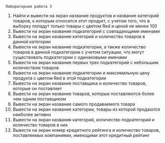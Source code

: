 ```
Лабораторная работа 3
```
1. Найти и вывести на экран название продуктов и название категорий товаров, к которым относится этот продукт, с учетом того, что в выборку попадут только товары с цветом Red и ценой не менее 100
2. Вывести на экран названия подкатегорий с совпадающими именами
3. Вывести на экран название категорий и количество товаров в данной категории
4. Вывести на экран название подкатегории, а также количество товаров в данной подкатегории с учетом ситуации, что могут существовать подкатегории с одинаковыми именами
5. Вывести на экран название первых трех подкатегорий с небольшим количеством товаров
6. Вывести на экран название подкатегории и максимальную цену продукта с цветом Red в этой подкатегории
7. Вывести на экран название поставщика и количество товаров, которые он поставляет
8. Вывести на экран название товаров, которые поставляются более чем одним поставщиком
9. Вывести на экран название самого продаваемого товара
10. Вывести на экран название категории, товары из которой продаются наиболее активно
11. Вывести на экран названия категорий, количество подкатегорий и количество товаров в них
12. Вывести на экран номер кредитного рейтинга и количество товаров, поставляемых компаниями, имеющими этот кредитный рейтинг
